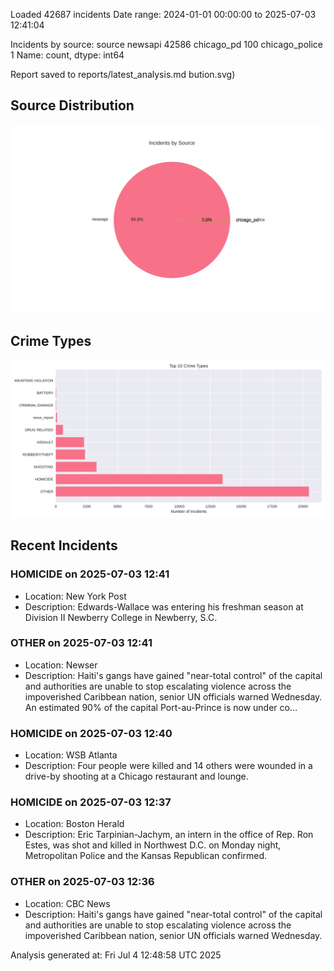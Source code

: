 
Loaded 42687 incidents
Date range: 2024-01-01 00:00:00 to 2025-07-03 12:41:04

Incidents by source:
source
newsapi           42586
chicago_pd          100
chicago_police        1
Name: count, dtype: int64

Report saved to reports/latest_analysis.md
bution.svg)

## Source Distribution
![Source Distribution](images/source_distribution.svg)

## Crime Types
![Crime Types](images/crime_types.svg)

## Recent Incidents

### HOMICIDE on 2025-07-03 12:41
- Location: New York Post
- Description: Edwards-Wallace was entering his freshman season at Division II Newberry College in Newberry, S.C.


### OTHER on 2025-07-03 12:41
- Location: Newser
- Description: Haiti's gangs have gained "near-total control" of the capital and authorities are unable to stop escalating violence across the impoverished Caribbean nation, senior UN officials warned Wednesday. An estimated 90% of the capital Port-au-Prince is now under co…


### HOMICIDE on 2025-07-03 12:40
- Location: WSB Atlanta
- Description: Four people were killed and 14 others were wounded in a drive-by shooting at a Chicago restaurant and lounge.


### HOMICIDE on 2025-07-03 12:37
- Location: Boston Herald
- Description: Eric Tarpinian-Jachym, an intern in the office of Rep. Ron Estes, was shot and killed in Northwest D.C. on Monday night, Metropolitan Police and the Kansas Republican confirmed.


### OTHER on 2025-07-03 12:36
- Location: CBC News
- Description: Haiti's gangs have gained "near-total control" of the capital and authorities are unable to stop escalating violence across the impoverished Caribbean nation, senior UN officials warned Wednesday.

Analysis generated at: Fri Jul  4 12:48:58 UTC 2025
